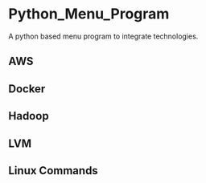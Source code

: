 # Python_Menu_Program

A python based menu program to integrate technologies.

## AWS
## Docker
## Hadoop
## LVM
## Linux Commands
